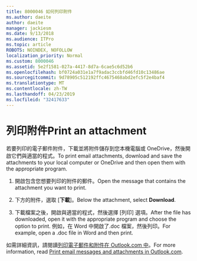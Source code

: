 ```yaml
---
title: 8000046 如何列印附件
ms.author: daeite
author: daeite
manager: jackiesm
ms.date: 9/13/2018
ms.audience: ITPro
ms.topic: article
ROBOTS: NOINDEX, NOFOLLOW
localization_priority: Normal
ms.custom: 8000046
ms.assetid: 5e2f1581-027a-4417-8d7a-6cae5c6d52b6
ms.openlocfilehash: bf0724a031e1a7f9adac3ccbfd46fd10c13486ae
ms.sourcegitcommit: 9d78905c512192ffc4675468abd2efc5f2e4baf4
ms.translationtype: MT
ms.contentlocale: zh-TW
ms.lasthandoff: 04/23/2019
ms.locfileid: "32417633"
---
```

# <a name="print-an-attachment"></a><span data-ttu-id="5d3ef-102">列印附件</span><span class="sxs-lookup"><span data-stu-id="5d3ef-102">Print an attachment</span></span>

<span data-ttu-id="5d3ef-103">若要列印的電子郵件附件，下載並將附件儲存到您本機電腦或 OneDrive，然後開啟它們與適當的程式。</span><span class="sxs-lookup"><span data-stu-id="5d3ef-103">To print email attachments, download and save the attachments to your local computer or OneDrive and then open them with the appropriate program.</span></span>
  
1. <span data-ttu-id="5d3ef-104">開啟包含您想要列印的附件的郵件。</span><span class="sxs-lookup"><span data-stu-id="5d3ef-104">Open the message that contains the attachment you want to print.</span></span>
    
2. <span data-ttu-id="5d3ef-105">下方的附件，選取 [**下載**]。</span><span class="sxs-lookup"><span data-stu-id="5d3ef-105">Below the attachment, select **Download**.</span></span> 
    
3. <span data-ttu-id="5d3ef-106">下載檔案之後，開啟與適當的程式，然後選擇 [列印] 選項。</span><span class="sxs-lookup"><span data-stu-id="5d3ef-106">After the file has downloaded, open it with the appropriate program and choose the option to print.</span></span> <span data-ttu-id="5d3ef-107">例如，在 Word 中開啟了.doc 檔案，然後列印。</span><span class="sxs-lookup"><span data-stu-id="5d3ef-107">For example, open a .doc file in Word and then print.</span></span>
    
<span data-ttu-id="5d3ef-108">如需詳細資訊，請閱讀[列印電子郵件和附件在 Outlook.com 中](https://go.microsoft.com/fwlink/?linkid=2021110&amp;clcid=0x409)。</span><span class="sxs-lookup"><span data-stu-id="5d3ef-108">For more information, read [Print email messages and attachments in Outlook.com](https://go.microsoft.com/fwlink/?linkid=2021110&amp;clcid=0x409).</span></span>
  

